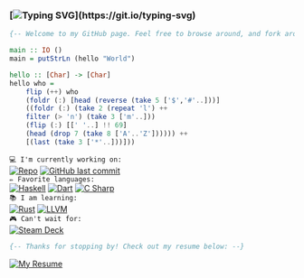 ### [![Typing SVG](https://readme-typing-svg.herokuapp.com?height=30&lines=%F0%9F%91%8B+Hi+there%2C+I'm+glad+you're+here!!)](https://git.io/typing-svg)

<!--### My name is Ian McLerran, and I'm glad you're here!-->

```haskell
{-- Welcome to my GitHub page. Feel free to browse around, and fork around too if ya like! --}

main :: IO () 
main = putStrLn (hello "World") 

hello :: [Char] -> [Char]
hello who = 
    flip (++) who
    (foldr (:) [head (reverse (take 5 ['$','#'..]))] 
    ((foldr (:) (take 2 (repeat 'l') ++ 
    filter (> 'n') (take 3 ['m'..])) 
    (flip (:) [[' '..] !! 69] 
    (head (drop 7 (take 8 ['A'..'Z']))))) ++ 
    [(last (take 3 ['*'..]))]))
```



`💻 I'm currently working on:`<br>
[![Repo](https://img.shields.io/badge/Repo-Projectile%20Inferno-orange?style=flat)](https://github.com/imclerran/projectile-inferno)
[![GitHub last commit](https://img.shields.io/github/last-commit/imclerran/projectile-inferno)](https://github.com/imclerran/projectile-inferno)
<br>
`✏️ Favorite languages:`
<br>
[![Haskell](https://img.shields.io/badge/-Haskell-purple?logo=haskell)](https://haskell.org)
[![Dart](https://img.shields.io/badge/-Dart-blue?logo=dart)](https://dart.dev)
[![C Sharp](https://img.shields.io/badge/-C%20Sharp-009900?logo=csharp)](https://docs.microsoft.com/en-us/dotnet/csharp/)
<br>
 `📚 I am learning:`
<br>
[![Rust](https://img.shields.io/badge/-Rust-993300?logo=rust)](https://www.rust-lang.org)
[![LLVM](https://img.shields.io/badge/-LLVM-8c8c8c?logo=llvm)](https://llvm.org)
<br>
`🎮 Can't wait for:`
<br>
[![Steam Deck](https://img.shields.io/badge/-My%20Steam%20Deck!!!-darkblue?logo=steamdeck)](https://steamdeck.com)

```haskell
{-- Thanks for stopping by! Check out my resume below: --}
```

[![My Resume](https://img.shields.io/badge/Resume-Download-blue?style=for-the-badge&logo=adobeacrobatreader&link=https://www.dropbox.com/s/ylg918qc67kuype/Resume.pdf?dl=1)](https://www.dropbox.com/s/ylg918qc67kuype/Resume.pdf?dl=1)<br>
<!--
![GitHub followers](https://img.shields.io/github/followers/imclerran?style=social)
![GitHub User's stars](https://img.shields.io/github/stars/imclerran?style=social)
-->


<!--
**imclerran/imclerran** is a ✨ _special_ ✨ repository because its `README.md` (this file) appears on your GitHub profile.

Here are some ideas to get you started:

- 🔭 I’m currently working on ...
- 🌱 I’m currently learning ...
- 👯 I’m looking to collaborate on ...
- 🤔 I’m looking for help with ...
- 💬 Ask me about ...
- 📫 How to reach me: ...
- 😄 Pronouns: ...
- ⚡ Fun fact: ...

`📝 Find my Resume here:`
<br>
[![My Resume](https://img.shields.io/badge/Resume-Download-blue?style=flat&link=https://www.dropbox.com/s/ylg918qc67kuype/Resume.pdf?dl=1)](https://www.dropbox.com/s/ylg918qc67kuype/Resume.pdf?dl=1)
<br>

[![My Resume](https://img.shields.io/badge/Resume-Download-blue?style=for-the-badge&link=https://www.dropbox.com/s/ylg918qc67kuype/Resume.pdf?dl=1)](https://www.dropbox.com/s/ylg918qc67kuype/Resume.pdf?dl=1)
-->
